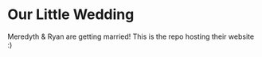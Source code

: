 # Our Little Wedding

Meredyth & Ryan are getting married! This is the repo hosting their website :)
